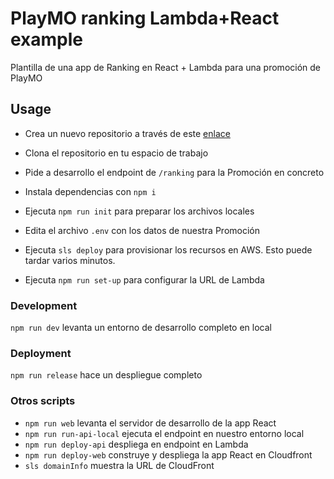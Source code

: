 # PlayMO ranking Lambda+React example
Plantilla de una app de Ranking en React + Lambda para una promoción de PlayMO

## Usage
- Crea un nuevo repositorio a través de este [enlace ](https://github.com/new?template_name=playmo-ranking-react-template)

- Clona el repositorio en tu espacio de trabajo
- Pide a desarrollo el endpoint de `/ranking` para la Promoción en concreto
- Instala dependencias con `npm i`
- Ejecuta `npm run init` para preparar los archivos locales
- Edita el archivo `.env` con los datos de nuestra Promoción
- Ejecuta `sls deploy` para provisionar los recursos en AWS. Esto puede tardar varios minutos.
- Ejecuta `npm run set-up` para configurar la URL de Lambda

### Development
`npm run dev` levanta un entorno de desarrollo completo en local

### Deployment
`npm run release` hace un despliegue completo

### Otros scripts
- `npm run web` levanta el servidor de desarrollo de la app React
- `npm run run-api-local` ejecuta el endpoint en nuestro entorno local
- `npm run deploy-api` despliega en endpoint en Lambda
- `npm run deploy-web` construye y despliega la app React en Cloudfront
- `sls domainInfo` muestra la URL de CloudFront

